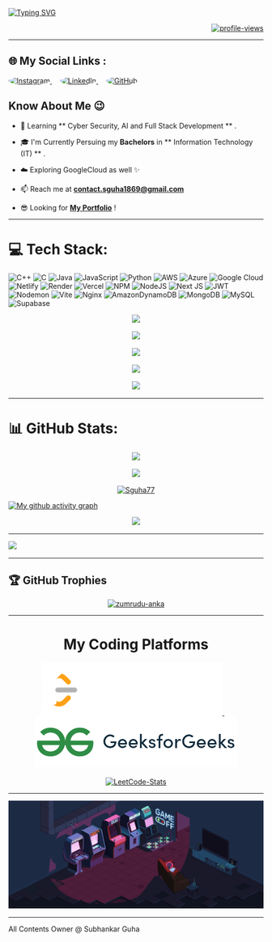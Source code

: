 [![Typing SVG](https://readme-typing-svg.demolab.com/?lines=Hello!+I'm+Subhankar+Guha,+an+IT+undergrad+from+Kolkata,+India.;Passionate+to+learn+about+technologies+and+explore+its+way+to+innovate!;&center=true&color=ffffff&duration=7000&multiline=false&width=1000&font=Fira+Code+Bold)](https://github.com/Sguha77)


<p align="right">
	<a href="https://" target="_blank">
		<img src="https://komarev.com/ghpvc/?username=Sguha77&label=Profile%20views&color=0e75b6&style=flat" alt="profile-views"/>
	</a>
</p>

---

## 🌐 My Social Links :
<p align="left">
  <a href="https://instagram.com/subho_77_ind/" target="_blank">
    <img src="https://upload.wikimedia.org/wikipedia/commons/a/a5/Instagram_icon.png" 
         alt="Instagram" 
         width="70" 
         height="70" 
         style="width: 70px; height: 70px; border-radius: 50%;">
  </a>
  &nbsp;&nbsp;&nbsp;
  <a href="https://www.linkedin.com/in/subhankar-07-guha/" target="_blank">
    <img src="https://upload.wikimedia.org/wikipedia/commons/8/81/LinkedIn_icon.svg" 
         alt="LinkedIn" 
         width="70" 
         height="70" 
         style="width: 70px; height: 70px; border-radius: 50%;">
  </a>
  &nbsp;&nbsp;&nbsp;
  <a href="https://github.com/Sguha77/" target="_blank">
    <img src="https://upload.wikimedia.org/wikipedia/commons/9/91/Octicons-mark-github.svg" 
         alt="GitHub" 
         width="70" 
         height="70" 
         style="background:⚪;width: 70px; height: 70px; border-radius: 50%;">
  </a>
</p>


## Know About Me 😉

- 🐼 Learning ** Cyber Security, AI and Full Stack Development ** .

- 🎓 I'm Currently Persuing my **Bachelors** in ** Information Technology (IT) ** .

- ☁️ Exploring GoogleCloud as well ✨

- 📫 Reach me at **contact.sguha1869@gmail.com**

- 😎 Looking for [**My Portfolio**](https://) ! 

---



# 💻 Tech Stack:
![C++](https://img.shields.io/badge/c++-%2300599C.svg?style=for-the-badge&logo=c%2B%2B&logoColor=white) ![C](https://img.shields.io/badge/c-%2300599C.svg?style=for-the-badge&logo=c&logoColor=white) ![Java](https://img.shields.io/badge/java-%23ED8B00.svg?style=for-the-badge&logo=openjdk&logoColor=white) ![JavaScript](https://img.shields.io/badge/javascript-%23323330.svg?style=for-the-badge&logo=javascript&logoColor=%23F7DF1E) ![Python](https://img.shields.io/badge/python-3670A0?style=for-the-badge&logo=python&logoColor=ffdd54) ![AWS](https://img.shields.io/badge/AWS-%23FF9900.svg?style=for-the-badge&logo=amazon-aws&logoColor=white) ![Azure](https://img.shields.io/badge/azure-%230072C6.svg?style=for-the-badge&logo=microsoftazure&logoColor=white) ![Google Cloud](https://img.shields.io/badge/GoogleCloud-%234285F4.svg?style=for-the-badge&logo=google-cloud&logoColor=white) ![Netlify](https://img.shields.io/badge/netlify-%23000000.svg?style=for-the-badge&logo=netlify&logoColor=#00C7B7) ![Render](https://img.shields.io/badge/Render-%46E3B7.svg?style=for-the-badge&logo=render&logoColor=white) ![Vercel](https://img.shields.io/badge/vercel-%23000000.svg?style=for-the-badge&logo=vercel&logoColor=white) ![NPM](https://img.shields.io/badge/NPM-%23CB3837.svg?style=for-the-badge&logo=npm&logoColor=white) ![NodeJS](https://img.shields.io/badge/node.js-6DA55F?style=for-the-badge&logo=node.js&logoColor=white) ![Next JS](https://img.shields.io/badge/Next-black?style=for-the-badge&logo=next.js&logoColor=white) ![JWT](https://img.shields.io/badge/JWT-black?style=for-the-badge&logo=JSON%20web%20tokens) ![Nodemon](https://img.shields.io/badge/NODEMON-%23323330.svg?style=for-the-badge&logo=nodemon&logoColor=%BBDEAD) ![Vite](https://img.shields.io/badge/vite-%23646CFF.svg?style=for-the-badge&logo=vite&logoColor=white) ![Nginx](https://img.shields.io/badge/nginx-%23009639.svg?style=for-the-badge&logo=nginx&logoColor=white) ![AmazonDynamoDB](https://img.shields.io/badge/Amazon%20DynamoDB-4053D6?style=for-the-badge&logo=Amazon%20DynamoDB&logoColor=white) ![MongoDB](https://img.shields.io/badge/MongoDB-%234ea94b.svg?style=for-the-badge&logo=mongodb&logoColor=white) ![MySQL](https://img.shields.io/badge/mysql-4479A1.svg?style=for-the-badge&logo=mysql&logoColor=white) ![Supabase](https://img.shields.io/badge/Supabase-3ECF8E?style=for-the-badge&logo=supabase&logoColor=white)




<p align="center">
  <a href="https://skillicons.dev">
    <img src="https://skillicons.dev/icons?i=c,cpp,java,py" />
  </a>
</p>
<p align="center">
  <a href="https://skillicons.dev">
    <img src="https://skillicons.dev/icons?i=html,css,bootstrap,tailwind,react" />
  </a>
</p>
<p align="center">
  <a href="https://skillicons.dev">
    <img src="https://skillicons.dev/icons?i=git,github,netlify,vercel,vscode,visualstudio" />
  </a>
</p>
<p align="center">
  <a href="https://skillicons.dev">
    <img src="https://skillicons.dev/icons?i=js,ts,nodejs,express,nextjs" />
  </a>
</p>
<p align="center">
  <a href="https://skillicons.dev">
    <img src="https://skillicons.dev/icons?i=flask,mysql,mongodb,gcp" />
  </a>
</p>



---

# 📊 GitHub Stats:

<div align="center">
	<a href="https://github,com/Sguha77" target="_blank">
  		<img src="https://github-readme-stats.vercel.app/api?username=Sguha77&show_icons=true&locale=en&langs_count=20&count_private=true&theme=transparent&hide_border=true" width="80%"/>
	</a>
</div>

<div align="center">
	
![](https://nirzak-streak-stats.vercel.app/?user=Sguha77&theme=dark&hide_border=false)<br/>

</div>

<div align="center">
	<a href="https://github.com/Sguha77" target="_blank">
  		<img src="https://github-readme-streak-stats.herokuapp.com?user=Sguha77&theme=vue&background=00000000&hide_border=true&date_format=M%20j%5B%2C%20Y%5D" alt="Sguha77" width="80%"/>
	</a>
</div>

[![My github activity graph](https://github-readme-activity-graph.vercel.app/graph?username=Sguha77&theme=vue&bg_color=00000000&hide_border=true)](https://github.com/Sguha77/)

<div align="center">
	<a href="https://github.com/Sguha77" target="_blank">
  		<img src="https://github-readme-stats.vercel.app/api/top-langs?username=Sguha77&show_icons=true&locale=en&layout=compact&theme=transparent&hide_border=true" width="80%"/>
	</a>
</div>

---

<a href="https://github.com/Sguha77/" target="_blank">
		<img src="https://res.cloudinary.com/superfolio/image/upload/v1620689979/68747470733a2f2f692e70696e696d672e636f6d2f6f726967696e616c732f63362f33332f63322f63363333633230656465383266306530636564376435373064626533613166332e676966_yjuh2s.gif">
	</a>
	<br>
	
---

## 🏆 GitHub Trophies
<div align=center>
	<a href="https://github.com/Sguha77" target="_blank">
  		<img src="https://github-profile-trophy.vercel.app/?username=Sguha77&no-bg=true&theme=radical&no-frame=true&title=Commits,MultiLanguage,PullRequest,Repositories,Followers,Stars&column=6" alt="zumrudu-anka" width=200% height=100%/>
	</a>
</div>

---

<h1 align="center">My Coding Platforms</h1>
<div align="center">
	<a href="https://leetcode.com/u/Sguha77/" target="_blank">
		<img src="https://github.com/Sguha77/Sguha77/blob/main/assets/leetcode.png" alt="leetcode-profile"/>
	</a>
	<span>&nbsp;</span>
	<span>&nbsp;</span>
	<a href="https://auth.geeksforgeeks.org/user/Sguha77" 	target="_blank">
		<img src="https://github.com/Sguha77/Sguha77/blob/main/assets/gfg.png" alt="gfg-profile"/>
	</a>
</div>
</br>

<div align="center">
	<a href="https://leetcode.com/u/Sguha77/" target="_blank">
		<img alt="LeetCode-Stats" src="https://leetcard.jacoblin.cool/Sguha77?theme=dark&font=Noto%20Sans%20Tagbanwa&ext=heatmap" width="80%">
	</a>
</div>

---

<p align="center">
 <img src="https://github.com/Sguha77/Sguha77/blob/main/assets/Cool.gif">
</p>

---

All Contents Owner @ Subhankar Guha
